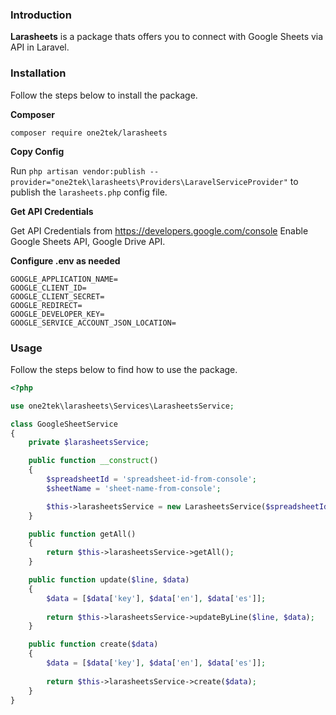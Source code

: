 ### Introduction

**Larasheets** is a package thats offers you to connect with Google Sheets via API in Laravel.

### Installation

Follow the steps below to install the package.


**Composer**

```
composer require one2tek/larasheets
```

**Copy Config**

Run `php artisan vendor:publish --provider="one2tek\larasheets\Providers\LaravelServiceProvider"` to publish the `larasheets.php` config file.

**Get API Credentials**

Get API Credentials from https://developers.google.com/console
Enable Google Sheets API, Google Drive API.

**Configure .env as needed**

```
GOOGLE_APPLICATION_NAME=
GOOGLE_CLIENT_ID=
GOOGLE_CLIENT_SECRET=
GOOGLE_REDIRECT=
GOOGLE_DEVELOPER_KEY=
GOOGLE_SERVICE_ACCOUNT_JSON_LOCATION=
```


### Usage

Follow the steps below to find how to use the package.

```php
<?php

use one2tek\larasheets\Services\LarasheetsService;

class GoogleSheetService
{
    private $larasheetsService;

    public function __construct()
    {
        $spreadsheetId = 'spreadsheet-id-from-console';
        $sheetName = 'sheet-name-from-console';

        $this->larasheetsService = new LarasheetsService($spreadsheetId, $sheetName);
    }

    public function getAll()
    {
        return $this->larasheetsService->getAll();
    }

    public function update($line, $data)
    {
        $data = [$data['key'], $data['en'], $data['es']];
        
        return $this->larasheetsService->updateByLine($line, $data);
    }

    public function create($data)
    {
        $data = [$data['key'], $data['en'], $data['es']];
       
        return $this->larasheetsService->create($data);
    }
}
```
